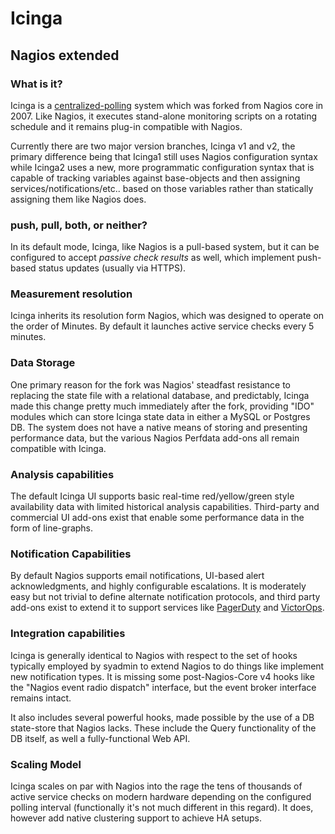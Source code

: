 # Icinga

## Nagios extended

### What is it? 
Icinga is a [centralized-polling](/Part1/2.md) system which was forked from
Nagios core in 2007. Like Nagios, it executes stand-alone monitoring scripts on
a rotating schedule and it remains plug-in compatible with Nagios. 

Currently there are two major version branches, Icinga v1 and v2, the primary
difference being that Icinga1 still uses Nagios configuration syntax while
Icinga2 uses a new, more programmatic configuration syntax that is capable of
tracking variables against base-objects and then assigning
services/notifications/etc.. based on those variables rather than statically
assigning them like Nagios does.  

### push, pull, both, or neither? 
In its default mode, Icinga, like Nagios is a pull-based system, but it can be
configured to accept *passive check results* as well, which implement
push-based status updates (usually via HTTPS).

### Measurement resolution
Icinga inherits its resolution form Nagios, which was designed to operate on
the order of Minutes. By default it launches active service checks every 5
minutes.

### Data Storage 
One primary reason for the fork was Nagios' steadfast resistance to replacing
the state file with a relational database, and predictably, Icinga made this
change pretty much immediately after the fork, providing "IDO" modules which can
store Icinga state data in either a MySQL or Postgres DB. The system does not
have a native means of storing and presenting performance data, but the various
Nagios Perfdata add-ons all remain compatible with Icinga.

### Analysis capabilities 
The default Icinga UI supports basic real-time red/yellow/green style
availability data with limited historical analysis capabilities. Third-party
and commercial UI add-ons exist that enable some performance data in the form
of line-graphs. 

### Notification Capabilities 
By default Nagios supports email notifications, UI-based alert
acknowledgments, and highly configurable escalations.  It is moderately easy
but not trivial to define alternate notification protocols, and third party
add-ons exist to extend it to support services like [PagerDuty]() and
[VictorOps]().

### Integration capabilities 
Icinga is generally identical to Nagios with respect to the set of hooks
typically employed by syadmin to extend Nagios to do things like implement new
notification types. It is missing some post-Nagios-Core v4 hooks like the
"Nagios event radio dispatch" interface, but the event broker interface remains
intact.

It also includes several powerful hooks, made possible by the use of a DB
state-store that Nagios lacks. These include the Query functionality of the DB
itself, as well a fully-functional Web API. 

### Scaling Model 
Icinga scales on par with Nagios into the rage the tens of thousands of active
service checks on modern hardware depending on the configured polling interval
(functionally it's not much different in this regard). It does, however add
native clustering support to achieve HA setups.
